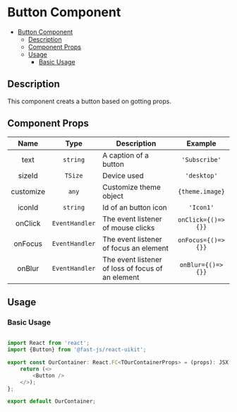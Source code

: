# Button Component

- [Button Component](#button-component)
  - [Description](#description)
  - [Component Props](#component-props)
  - [Usage](#usage)
    - [Basic Usage](#basic-usage)

## Description

This component creats a button based on gotting props.

## Component Props

|   Name    |      Type      | Description                                       |      Example       |
| :-------: | :------------: | ------------------------------------------------- | :----------------: |
|   text    |    `string`    | A caption of a button                             |   `'Subscribe'`    |
|  sizeId   |    `TSize`     | Device used                                       |    `'desktop'`     |
| customize |     `any`      | Customize theme object                            |  `{theme.image}`   |
|  iconId   |    `string`    | Id of an button icon                              |     `'Icon1'`      |
|  onClick  | `EventHandler` | The event listener of mouse clicks                | `onClick={()=>{}}` |
|  onFocus  | `EventHandler` | The event listener of focus an element            | `onFocus={()=>{}}` |
|  onBlur   | `EventHandler` | The event listener of loss of focus of an element | `onBlur={()=>{}}`  |

## Usage

### Basic Usage

```typescript

import React from 'react';
import {Button} from '@fast-js/react-uikit';

export const OurContainer: React.FC<TOurContainerProps> = (props): JSX.Element => {
    return (<>
        <Button />
    </>);
};

export default OurContainer;

```
